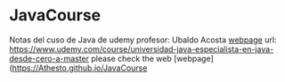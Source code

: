 # JavaCourse

Notas del cuso de Java de udemy
profesor: Ubaldo Acosta [webpage](https://www.udemy.com/user/ubaldoacosta/)
url: https://www.udemy.com/course/universidad-java-especialista-en-java-desde-cero-a-master
please check the web [webpage](https://Athesto.github.io/JavaCourse
